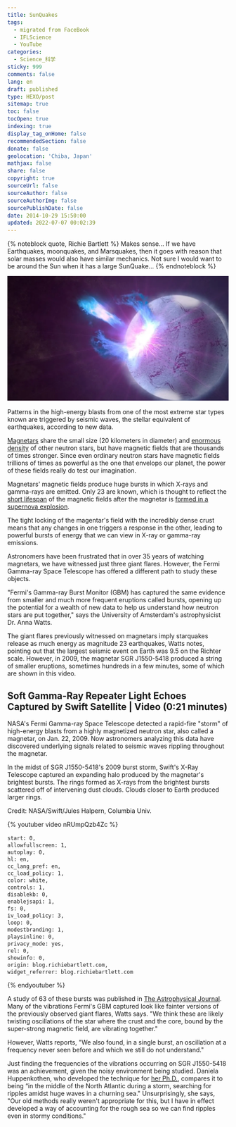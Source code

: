 ```yaml
---
title: SunQuakes
tags:
  - migrated from FaceBook
  - IFLScience
  - YouTube
categories:
  - Science_科学
sticky: 999
comments: false
lang: en
draft: published
type: HEXO/post
sitemap: true
toc: false
tocOpen: true
indexing: true
display_tag_onHome: false
recommendedSection: false
donate: false
geolocation: 'Chiba, Japan'
mathjax: false
share: false
copyright: true
sourceUrl: false
sourceAuthor: false
sourceAuthorImg: false
sourcePublishDate: false
date: 2014-10-29 15:50:00
updated: 2022-07-07 00:02:39
---
```

{% noteblock quote, Richie Bartlett %}
Makes sense...
If we have Earthquakes, moonquakes, and Marsquakes, then it goes with reason that solar masses would also have similar mechanics.
Not sure I would want to be around the Sun when it has a large SunQuake...
{% endnoteblock %}

![An artist's impression of a magnetar undergoing a starquake eruption. NASA's Goddard Space Flight Center/S. Wiessinger.](./SunQuakes/1464358219-14-magnetar-storm-reveals-evidence-of-starquakes-l.webp)

Patterns in the high-energy blasts from one of the most extreme star types known are triggered by seismic waves, the stellar equivalent of earthquakes, according to new data.

[Magnetars](http://www.nasa.gov/missions/deepspace/f_magnetars.html) share the small size (20 kilometers in diameter) and [enormous density](http://imagine.gsfc.nasa.gov/docs/science/know_l1/pulsars.html) of other neutron stars, but have magnetic fields that are thousands of times stronger. Since even ordinary neutron stars have magnetic fields trillions of times as powerful as the one that envelops our planet, the power of these fields really do test our imagination.

Magnetars' magnetic fields produce huge bursts in which X-rays and gamma-rays are emitted. Only 23 are known, which is thought to reflect the [short lifespan](http://solomon.as.utexas.edu/~duncan/magnetar.html#Epilog) of the magnetic fields after the magnetar is [formed in a supernova explosion](http://www.nature.com/nature/journal/v502/n7471/full/nature12569.html).

The tight locking of the magentar's field with the incredibly dense crust means that any changes in one triggers a response in the other, leading to powerful bursts of energy that we can view in X-ray or gamma-ray emissions.

Astronomers have been frustrated that in over 35 years of watching magnetars, we have witnessed just three giant flares. However, the Fermi Gamma-ray Space Telescope has offered a different path to study these objects. 

"Fermi's Gamma-ray Burst Monitor (GBM) has captured the same evidence from smaller and much more frequent eruptions called bursts, opening up the potential for a wealth of new data to help us understand how neutron stars are put together," says the University of Amsterdam's astrophysicist Dr. Anna Watts.

The giant flares previously witnessed on magnetars imply starquakes release as much energy as magnitude 23 earthquakes, Watts notes, pointing out that the largest seismic event on Earth was 9.5 on the Richter scale. However, in 2009, the magnetar SGR J1550-5418 produced a string of smaller eruptions, sometimes hundreds in a few minutes, some of which are shown in this video.


## Soft Gamma-Ray Repeater Light Echoes Captured by Swift Satellite | Video (0:21 minutes)
NASA's Fermi Gamma-ray Space Telescope detected a rapid-fire "storm" of high-energy blasts from a highly magnetized neutron star, also called a magnetar, on Jan. 22, 2009. Now astronomers analyzing this data have discovered underlying signals related to seismic waves rippling throughout the magnetar.

In the midst of SGR J1550-5418's 2009 burst storm, Swift's X-Ray Telescope captured an expanding halo produced by the magnetar's brightest bursts. The rings formed as X-rays from the brightest bursts scattered off of intervening dust clouds. Clouds closer to Earth produced larger rings.

Credit: NASA/Swift/Jules Halpern, Columbia Univ.

{% youtuber video nRUmpQzb4Zc %}

    start: 0,
    allowfullscreen: 1,
    autoplay: 0,
    hl: en,
    cc_lang_pref: en,
    cc_load_policy: 1,
    color: white,
    controls: 1,
    disablekb: 0,
    enablejsapi: 1,
    fs: 0,
    iv_load_policy: 3,
    loop: 0,
    modestbranding: 1,
    playsinline: 0,
    privacy_mode: yes,
    rel: 0,
    showinfo: 0,
    origin: blog.richiebartlett.com,
    widget_referrer: blog.richiebartlett.com
{% endyoutuber %}

A study of 63 of these bursts was published in [The Astrophysical Journal](http://iopscience.iop.org/0004-637X/785/1/52). Many of the vibrations Fermi's GBM captured look like fainter versions of the previously observed giant flares, Watts says. "We think these are likely twisting oscillations of the star where the crust and the core, bound by the super-strong magnetic field, are vibrating together." 

However, Watts reports, "We also found, in a single burst, an oscillation at a frequency never seen before and which we still do not understand." 

Just finding the frequencies of the vibrations occurring on SGR J1550-5418 was an achievement, given the noisy environment being studied. Daniela Huppenkothen, who developed the technique for [her Ph.D.](http://www.uva.nl/en/news-events/events/events-calendar/content/phd-defence-ceremonies/2014/10/variability-in-short-magnetar-bursts.html), compares it to being “in the middle of the North Atlantic during a storm, searching for ripples amidst huge waves in a churning sea."  Unsurprisingly, she says, "Our old methods really weren't appropriate for this, but I have in effect developed a way of accounting for the rough sea so we can find ripples even in stormy conditions." 

